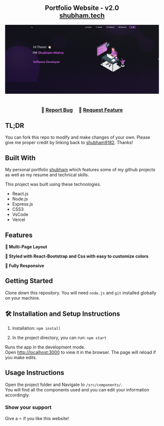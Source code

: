 <h2 align="center">
  Portfolio Website - v2.0<br/>
  <a href="https://my-portfolio-2imfx5qr7-shubham9182s-projects.vercel.app/" target="_blank">shubham.tech</a>
</h2>
<div align="center">
  <img alt="Demo" src="./Images/readme-img.png" />
</div>

<br/>

<h3 align="center">
    🔹
    <a href="https://github.com/shubham9182/My-Portfolio/issues">Report Bug</a> &nbsp; &nbsp;
    🔹
    <a href="https://github.com/shubham9182/My-Portfolio/issues">Request Feature</a>
</h3>

## TL;DR

You can fork this repo to modify and make changes of your own. Please give me proper credit by linking back to [shubham9182](https://github.com/shubham9182). Thanks!

## Built With

My personal portfolio <a href="https://my-portfolio-2imfx5qr7-shubham9182s-projects.vercel.app/" target="_blank">shubham</a> which features some of my github projects as well as my resume and technical skills.<br/>

This project was built using these technologies.

- React.js
- Node.js
- Express.js
- CSS3
- VsCode
- Vercel

## Features

**📖 Multi-Page Layout**

**🎨 Styled with React-Bootstrap and Css with easy to customize colors**

**📱 Fully Responsive**

## Getting Started

Clone down this repository. You will need `node.js` and `git` installed globally on your machine.

## 🛠 Installation and Setup Instructions

1. Installation: `npm install`

2. In the project directory, you can run: `npm start`

Runs the app in the development mode.\
Open [http://localhost:3000](http://localhost:3000) to view it in the browser.
The page will reload if you make edits.

## Usage Instructions

Open the project folder and Navigate to `/src/components/`. <br/>
You will find all the components used and you can edit your information accordingly.

### Show your support

Give a ⭐ if you like this website!
